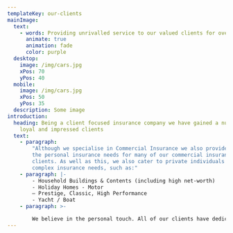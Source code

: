 ```yaml
---
templateKey: our-clients
mainImage:
  text:
    - words: Providing unrivalled service to our valued clients for over 35 years
      animate: true
      animation: fade
      color: purple
  desktop:
    image: /img/cars.jpg
    xPos: 70
    yPos: 40
  mobile:
    image: /img/cars.jpg
    xPos: 50
    yPos: 35
  description: Some image
introduction:
  heading: Being a client focused insurance company we have gained a number of
    loyal and impressed clients
  text:
    - paragraph:
        "Although we specialise in Commercial Insurance we also provide for
        the personal insurance needs for many of our commercial insurance
        clients. As well as this, we also cater to private individuals with more
        complex insurance needs, such as:"
    - paragraph: |-
        - Household Buildings & Contents (including high net-worth)
        - Holiday Homes - Motor
        – Prestige, Classic, High Performance
        - Yacht / Boat
    - paragraph: >-

        We believe in the personal touch. All of our clients have dedicated members of staff working for them. This helps us understand our clients’ insurance needs better than anyone else.
---
```

